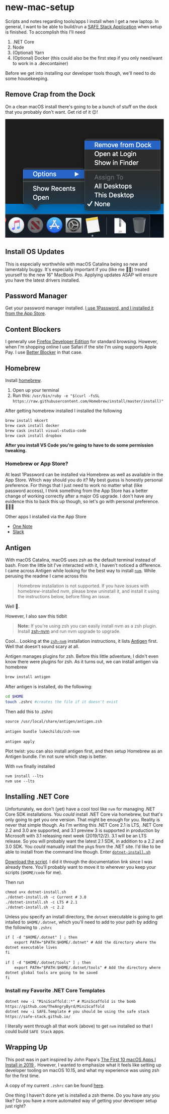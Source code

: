 # new-mac-setup

Scripts and notes regarding tools/apps I install when I get a new laptop. In general, I want to be able to build/run a [SAFE Stack Application](https://safe-stack.github.io/) when setup is finished. To accomplish this I'll need

1. .NET Core
2. Node
3. (Optional) Yarn
4. (Optional) Docker (this could also be the first step if you only need/want to work in a .devcontainer)

Before we get into installing our developer tools though, we'll need to do some housekeeping.

## Remove Crap from the Dock

On a clean macOS install there's going to be a bunch of stuff on the dock that you probably don't want. Get rid of it 😉!

![Alt text](https://github.com/jeremyabbott/new-mac-setup/raw/master/images/removefromdock.png "Remove crap from dock")

## Install OS Updates

This is especially worthwhile with macOS Catalina being so new and lamentably buggy. It's especially important if you (like me 💪🏼) treated yourself to the new 16" MacBook Pro. Applying updates ASAP will ensure you have the latest drivers installed.

## Password Manager

Get your password manager installed. [I use 1Password, and I installed it from the App Store](https://apps.apple.com/us/app/1password-7-password-manager/id1333542190?mt=12).

## Content Blockers

I generally use [Firefox Developer Edition](https://www.mozilla.org/en-US/firefox/developer/) for standard browsing. However, when I'm shopping online I use Safari if the site I'm using supports Apple Pay. I use [Better Blocker](https://apps.apple.com/us/app/better-blocker/id1121192229?mt=12) in that case.

## Homebrew

Install [homebrew](https://brew.sh/). 

1. Open up your terminal 
2. Run this: `/usr/bin/ruby -e "$(curl -fsSL https://raw.githubusercontent.com/Homebrew/install/master/install)"`

After getting homebrew installed I installed the following

```
brew install mkcert
brew cask install docker
brew cask install visual-studio-code
brew cask install dropbox
```

**After you install VS Code you're going to have to do some permission tweaking.**

### Homebrew or App Store?

At least 1Password can be installed via Homebrew as well as available in the App Store. Which way should you do it? My best guess is honestly personal preference. For things that I just need to work no matter what (like password access), I think something from the App Store has a better change of working correctly after a major OS upgrade. I don't have any evidence this to back this up though, so let's go with personal preference. 🤷🏽‍♂️

Other apps I installed via the App Store

* [One Note](https://apps.apple.com/us/app/microsoft-onenote/id784801555?mt=12)
* [Slack](https://apps.apple.com/us/app/slack/id803453959?mt=12)

## Antigen

With macOS Catalina, macOS uses zsh as the default terminal instead of bash. From the little bit I've interacted with it, I haven't noticed a difference. I came across Antigen while looking for the best way to install [`nvm`](https://github.com/nvm-sh). While perusing the readme I came across this

> Homebrew installation is not supported. If you have issues with homebrew-installed nvm, please brew uninstall it, and install it using the instructions below, before filing an issue.

Well 💩.

However, I also saw this tidbit

> **Note:** If you're using zsh you can easily install nvm as a zsh plugin. Install [zsh-nvm](https://github.com/lukechilds/zsh-nvm) and run nvm upgrade to upgrade.

Cool... Looking at the [`zsh-nvm`](https://github.com/lukechilds/zsh-nvm#installation) installation instructions, it lists [Antigen](https://github.com/zsh-users/antigen) first. Well that doesn't sound scary at all.

Antigen manages plugins for zsh. Before this little adventure, I didn't even know there were plugins for zsh. As it turns out, we can install antigen via homebrew

```zsh
brew install antigen
```

After antigen is installed, do the following:

```zsh
cd $HOME
touch .zshrc #creates the file if it doesn't exist
```

Then add this to .zshrc

```
source /usr/local/share/antigen/antigen.zsh

antigen bundle lukechilds/zsh-nvm

antigen apply
```

Plot twist: you can also install antigen first, and then setup Homebrew as an Antigen bundle. I'm not sure which step is better.


With `nvm` finally installed

```
nvm install --lts
nvm use --lts
```

## Installing .NET Core

Unfortunately, we don't (yet) have a cool tool like `nvm` for managing .NET Core SDK installations. You *could* install .NET Core via homebrew, but that's only going to get you one version. That might be enough for you. Reality is never that simple though. As I'm writing this .NET Core 2.1 is LTS, .NET Core 2.2 and 3.0 are supported, and 3.1 preview 3 is supported in production by Microsoft with 3.1 releasing next week (2019/12/2). 3.1 will be an LTS release. So you will probably want the latest 2.1 SDK, in addition to a 2.2 and 3.0 SDK. You *could* manually intall the `pkg`s from the .NET site. I'd like to be able to install from the command line though. Enter [`dotnet-install.sh`](https://docs.microsoft.com/en-us/dotnet/core/tools/dotnet-install-script)

[Download the script](https://dot.net/v1/dotnet-install.sh). I did it through the documentation link since I was already there. You'll probably want to move it to wherever you keep your scripts (`$HOME/code` for me).

Then run

```
chmod u+x dotnet-install.sh
./dotnet-install.sh -c Current # 3.0
./dotnet-install.sh -c LTS # 2.1
./dotnet-install.sh -c 2.2 
```

Unless you specify an install directory, the `dotnet` executable is going to get intalled to `$HOME/.dotnet`, which you'll need to add to your path by adding the following to `.zshrc`

```
if [ -d "$HOME/.dotnet" ] ; then
    export PATH="$PATH:$HOME/.dotnet" # Add the directory where the dotnet executable lives
fi

if [ -d "$HOME/.dotnet/tools" ] ; then
    export PATH="$PATH:$HOME/.dotnet/tools" # Add the directory where dotnet global tools are going to be saved
fi
```

### Install my Favorite .NET Core Templates

```
dotnet new -i "MiniScaffold::*" # MiniScaffold is the bomb https://github.com/TheAngryByrd/MiniScaffold
dotnet new -i SAFE.Template # you should be using the safe stack https://safe-stack.github.io/
```

I literally went through all that work (above) to get `nvm` installed so that I could build `SAFE Stack` apps.

## Wrapping Up

This post was in part inspired by John Papa's [The First 10 macOS Apps I Install in 2019 ](https://dev.to/azure/the-first-10-macos-apps-i-install-in-2019-2bba). However, I wanted to emphasize what it feels like setting up developer tooling on macOS 10.15, and what my experience was using zsh for the first time.

A copy of my current `.zshrc` can be found [here](https://github.com/jeremyabbott/new-mac-setup/blob/master/.zshrc).

One thing I haven't done yet is installed a zsh theme. Do you have any you like? Do you have a more automated way of getting your developer setup just right?

